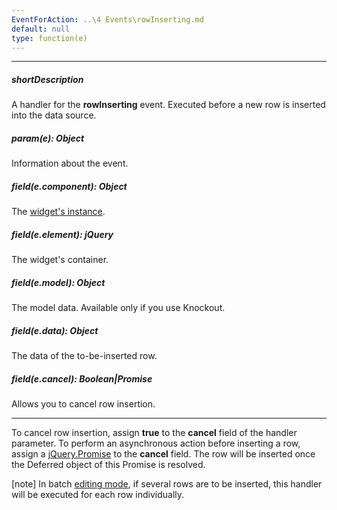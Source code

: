 ```yaml
---
EventForAction: ..\4 Events\rowInserting.md
default: null
type: function(e)
---
```

---
##### shortDescription
A handler for the **rowInserting** event. Executed before a new row is inserted into the data source.

##### param(e): Object
Information about the event.

##### field(e.component): Object
The [widget's instance](/api-reference/10%20UI%20Widgets/Component/3%20Methods/instance().md '{basewidgetpath}/Methods/#instance').

##### field(e.element): jQuery
The widget's container.

##### field(e.model): Object
The model data. Available only if you use Knockout.

##### field(e.data): Object
The data of the to-be-inserted row.

##### field(e.cancel): Boolean|Promise
Allows you to cancel row insertion.

---
To cancel row insertion, assign **true** to the **cancel** field of the handler parameter. To perform an asynchronous action before inserting a row, assign a [jQuery.Promise](https://api.jquery.com/Types/#Promise) to the **cancel** field. The row will be inserted once the Deferred object of this Promise is resolved.

[note] In batch [editing mode](/api-reference/10%20UI%20Widgets/GridBase/1%20Configuration/editing/mode.md '{basewidgetpath}/Configuration/editing/#mode'), if several rows are to be inserted, this handler will be executed for each row individually.